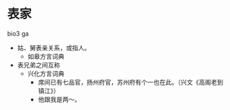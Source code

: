 # 表家
bio3 ga
+ 姑、舅表亲关系，或指人。
  * 如皋方言词典
+ 表兄弟之间互称
  * 兴化方言词典
    - 席间已有七品官，扬州府官，苏州府有个一也在此。（兴文《高阁老到镇江》）
    - 他跟我是两～。
